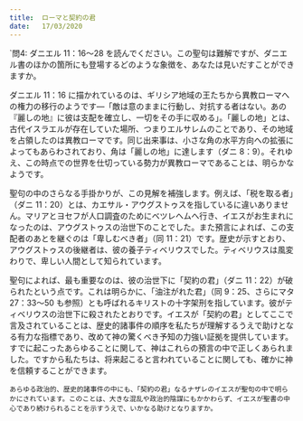 ```yaml
---
title:  ローマと契約の君
date:   17/03/2020
---
```


`問4: ダニエル 11：16～28 を読んでください。この聖句は難解ですが、ダニエル書のほかの箇所にも登場するどのような象徴を、あなたは見いだすことができますか。

ダニエル 11：16 に描かれているのは、ギリシア地域の王たちから異教ローマへの権力の移行のようです―「敵は意のままに行動し、対抗する者はない。あの『麗しの地』に彼は支配を確立し、一切をその手に収める」。「麗しの地」とは、古代イスラエルが存在していた場所、つまりエルサレムのことであり、その地域を占領したのは異教ローマです。同じ出来事は、小さな角の水平方向への拡張によってもあらわされており、角は「麗しの地」に達します（ダニ 8：9）。それゆえ、この時点での世界を仕切っている勢力が異教ローマであることは、明らかなようです。

聖句の中のさらなる手掛かりが、この見解を補強します。例えば、「税を取る者」（ダニ 11：20）とは、カエサル・アウグストゥスを指しているに違いありません。マリアとヨセフが人口調査のためにベツレヘムへ行き、イエスがお生まれになったのは、アウグストゥスの治世下のことでした。また預言によれば、この支配者のあとを継ぐのは「卑しむべき者」（同 11：21）です。歴史が示すとおり、アウグストゥスの後継者は、彼の養子ティベリウスでした。ティベリウスは風変わりで、卑しい人間として知られています。

聖句によれば、最も重要なのは、彼の治世下に「契約の君」（ダニ 11：22）が破られたという点です。これは明らかに、「油注がれた君」（同 9：25、さらにマタ 27：33～50 も参照）とも呼ばれるキリストの十字架刑を指しています。彼がティベリウスの治世下に殺されたとおりです。イエスが「契約の君」としてここで言及されていることは、歴史的諸事件の順序を私たちが理解するうえで助けとなる有力な指標であり、改めて神の驚くべき予知の力強い証拠を提供しています。すでに起こったあらゆることに関して、神はこれらの預言の中で正しくあられました。ですから私たちは、将来起こると言われていることに関しても、確かに神を信頼することができます。

`あらゆる政治的、歴史的諸事件の中にも、「契約の君」なるナザレのイエスが聖句の中で明らかにされています。このことは、大きな混乱や政治的陰謀にもかかわらず、イエスが聖書の中心であり続けられることを示すうえで、いかなる助けとなりますか。`